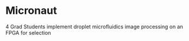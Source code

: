 # Micronaut
4 Grad Students implement droplet microfluidics image processing on an FPGA for selection
